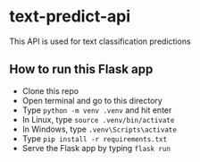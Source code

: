 # text-predict-api
This API is used for text classification predictions
## How to run this Flask app
- Clone this repo
- Open terminal and go to this directory
- Type `python -m venv .venv` and hit enter
- In Linux, type `source .venv/bin/activate`
- In Windows, type `.venv\Scripts\activate`
- Type `pip install -r requirements.txt`
- Serve the Flask app by typing `flask run`
